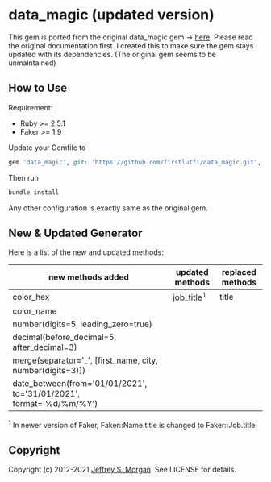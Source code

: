 # data_magic (updated version)

This gem is ported from the original data_magic gem -> [here](https://github.com/cheezy/data_magic). Please read the original documentation first.
I created this to make sure the gem stays updated with its dependencies. (The original gem seems to be unmaintained)

## How to Use
Requirement:
* Ruby >= 2.5.1
* Faker >= 1.9

Update your Gemfile to

````ruby
gem 'data_magic', git: 'https://github.com/firstlutfi/data_magic.git', branch: 'master'
````
Then run 
````ruby
bundle install
````
Any other configuration is exactly same as the original gem.

## New & Updated Generator

Here is a list of the new and updated methods:

| new methods added | updated methods | replaced methods |
| --- | --- | --- |
| color_hex | job_title<sup>1</sup> | title |
| color_name | 
| number(digits=5, leading_zero=true) |
| decimal(before_decimal=5, after_decimal=3) |
| merge(separator='_', [first_name, city, number(digits=3)]) |
| date_between(from='01/01/2021', to='31/01/2021', format='%d/%m/%Y') |

<sup>1</sup> In newer version of Faker, Faker::Name.title is changed to Faker::Job.title

## Copyright

Copyright (c) 2012-2021 [Jeffrey S. Morgan](https://github.com/cheezy/data_magic). See LICENSE for details.
